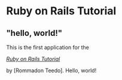 # Ruby on Rails Tutorial

## "hello, world!"

This is the first application for the

[*Ruby on Rails Tutorial*](http://www.railstutorial.org/)

by [Rommadon Teedo]. Hello, world!
